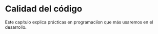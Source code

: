 # Calidad del código

Este capítulo explica prácticas en programaciíon que más usaremos en el desarrollo. 
